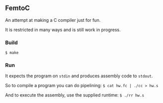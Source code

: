 ## FemtoC

An attempt at making a C compiler just for fun.

It is restricted in many ways and is still work in progress.

### Build

`$ make`

### Run

It expects the program on `stdin` and produces assembly code to `stdout`.

So to compile a program you can do pipelining:
`$ cat hw.fc | ./cc > hw.s`

And to execute the assembly, use the supplied runtime:
`$ ./rr hw.s`
